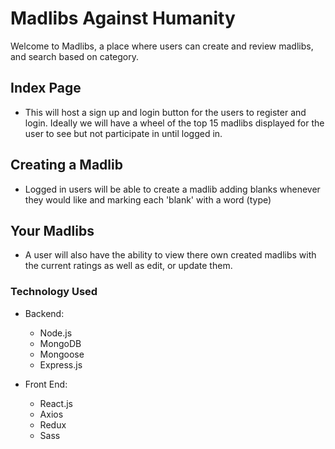 # Madlibs Against Humanity


Welcome to Madlibs, a place where users can create and review madlibs, and search based on category.

## Index Page

- This will host a sign up and login button for the users to register and login. Ideally we will have a wheel of the top 15 madlibs displayed for the user to see but not participate in until logged in.


## Creating a Madlib

- Logged in users will be able to create a madlib adding blanks whenever they would like and marking each 'blank' with a word (type)


## Your Madlibs

- A user will also have the ability to view there own created madlibs with the current ratings as well as edit, or update them.


### Technology Used

- Backend:
  - Node.js
  - MongoDB
  - Mongoose
  - Express.js

- Front End:
  - React.js
  - Axios
  - Redux
  - Sass
